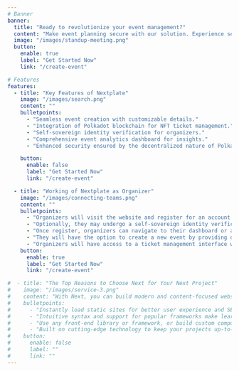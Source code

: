 ```yaml
---
# Banner
banner:
  title: "Ready to revolutionize your event management?"
  content: "Make event planning secure with our solution. Experience seamless management of events with polkadot blockchain and NFT powered platform!"
  image: "/images/standup-meeting.png"
  button:
    enable: true
    label: "Get Started Now"
    link: "/create-event"

# Features
features:
  - title: "Key Features of Nextplate"
    image: "/images/search.png"
    content: ""
    bulletpoints:
      - "Seamless event creation with customizable details."
      - "Integration of Polkadot blockchain for NFT ticket management."
      - "Self-sovereign identity verification for organizers."
      - "Comprehensive event analytics dashboard for insights."
      - "Enhanced security ensured by the decentralized nature of Polkadot blockchain."

    button:
      enable: false
      label: "Get Started Now"
      link: "/create-event"

  - title: "Working of Nextplate as Organizer"
    image: "/images/connecting-teams.png"
    content: ""
    bulletpoints:
      - "Organizers will visit the website and register for an account by providing necessary information such as name, email,password and adhar number."
      - "Optionally, they may undergo a self-sovereign identity verification process to establish credibility and trust within the platform."
      - "Once register, organizers can navigate to their dashboard or a designated section for event management."
      - "They will have the option to create a new event by providing details such as event name, date, time, location, description,event category,images and any other relevant information"
      - "Organizers will have access to a ticket management interface where they can view and manage all tickets associated with their events."
    button:
      enable: true
      label: "Get Started Now"
      link: "/create-event"

#  - title: "The Top Reasons to Choose Next for Your Next Project"
#    image: "/images/service-3.png"
#    content: "With Next, you can build modern and content-focused websites without sacrificing performance or ease of use."
#    bulletpoints:
#      - "Instantly load static sites for better user experience and SEO."
#      - "Intuitive syntax and support for popular frameworks make learning and using Next a breeze."
#      - "Use any front-end library or framework, or build custom components, for any project size."
#      - "Built on cutting-edge technology to keep your projects up-to-date with the latest web standards."
#    button:
#      enable: false
#      label: ""
#      link: ""
---
```

